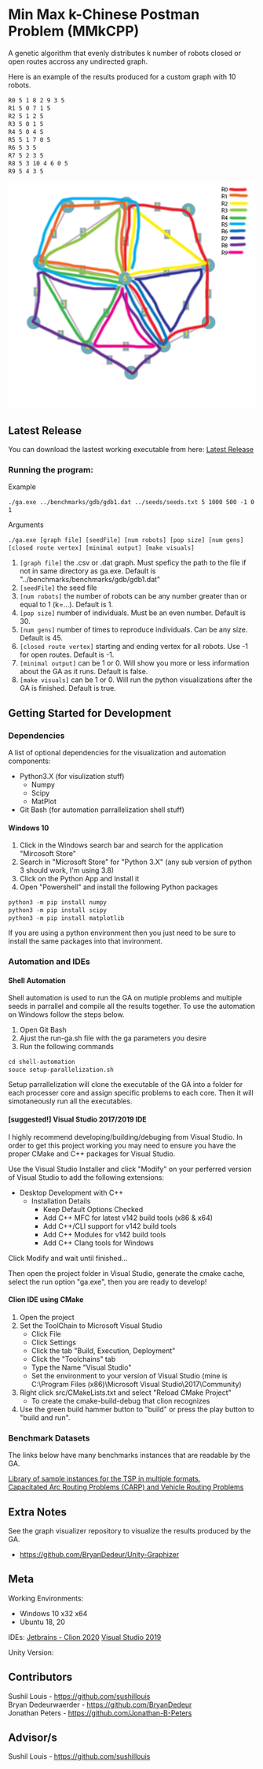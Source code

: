 # Min Max k-Chinese Postman Problem (MMkCPP)

A genetic algorithm that evenly distributes k number of robots closed or open routes accross any undirected graph. 

Here is an example of the results produced for a custom graph with 10 robots.

```
R0 5 1 8 2 9 3 5  
R1 5 0 7 1 5  
R2 5 1 2 5  
R3 5 0 1 5  
R4 5 0 4 5  
R5 5 1 7 0 5  
R6 5 3 5  
R7 5 2 3 5  
R8 5 3 10 4 6 0 5  
R9 5 4 3 5
```

![10 Robots distributed travel plans produced by the GA](img/10-robot-travel.png)

## Latest Release

You can download the lastest working executable from here: [Latest Release](https://github.com/BryanDedeur/MMkCPPv2/releases/tag/2.3.1)

### Running the program: 

Example
```
./ga.exe ../benchmarks/gdb/gdb1.dat ../seeds/seeds.txt 5 1000 500 -1 0 1
```
Arguments
```
./ga.exe [graph file] [seedFile] [num robots] [pop size] [num gens] [closed route vertex] [minimal output] [make visuals]
```
1. `[graph file]` the .csv or .dat graph. Must speficy the path to the file if not in same directory as ga.exe. Default is "../benchmarks/benchmarks/gdb/gdb1.dat"
2. `[seedFile]` the seed file
3. `[num robots]` the number of robots can be any number greater than or equal to 1 (k=...). Default is 1.
4. `[pop size]` number of individuals. Must be an even number. Default is 30.
5. `[num gens]` number of times to reproduce individuals. Can be any size. Default is 45.
6. `[closed route vertex]` starting and ending vertex for all robots. Use -1 for open routes. Default is -1.
7. `[minimal output]` can be 1 or 0. Will show you more or less information about the GA as it runs. Default is false.
8. `[make visuals]` can be 1 or 0. Will run the python visualizations after the GA is finished. Default is true.

## Getting Started for Development

### Dependencies

A list of optional dependencies for the visualization and automation components:
 - Python3.X (for visulization stuff)
   - Numpy
   - Scipy
   - MatPlot
 - Git Bash (for automation parrallelization shell stuff)

#### Windows 10

1. Click in the Windows search bar and search for the application "Mircosoft Store"
2. Search in "Microsoft Store" for "Python 3.X" (any sub version of python 3 should work, I'm using 3.8)
3. Click on the Python App and Install it
4. Open "Powershell" and install the following Python packages
```
python3 -m pip install numpy
python3 -m pip install scipy
python3 -m pip install matplotlib
```
If you are using a python environment then you just need to be sure to install the same packages into that invironment.

### Automation and IDEs

#### Shell Automation 

Shell automation is used to run the GA on mutiple problems and multiple seeds in parrallel and compile all the results together. To use the automation on Windows follow the steps below.

1. Open Git Bash
2. Ajust the run-ga.sh file with the ga parameters you desire
2. Run the following commands

```
cd shell-automation
souce setup-parallelization.sh
```

Setup parrallelization will clone the executable of the GA into a folder for each processer core and assign specific problems to each core. Then it will simotaneously run all the executables.

#### [suggested!] Visual Studio 2017/2019 IDE

I highly recommend developing/building/debuging from Visual Studio. In order to get this project working you may need to ensure you have the proper CMake and C++ packages for Visual Studio.

Use the Visual Studio Installer and click "Modify" on your perferred version of Visual Studio to add the following extensions:
- Desktop Development with C++
  - Installation Details
    - Keep Default Options Checked
    - Add C++ MFC for latest v142 build tools (x86 & x64)
    - Add C++/CLI support for v142 build tools
    - Add C++ Modules for v142 build tools
    - Add C++ Clang tools for Windows
    
Click Modify and wait until finished...

Then open the project folder in Visual Studio, generate the cmake cache, select the run option "ga.exe", then you are ready to develop!

#### Clion IDE using CMake

1. Open the project
2. Set the ToolChain to Microsoft Visual Studio
   - Click File
   - Click Settings
   - Click the tab "Build, Execution, Deployment"
   - Click the "Toolchains" tab
   - Type the Name "Visual Studio"
   - Set the environment to your version of Visual Studio (mine is C:\Program Files (x86)\Microsoft Visual Studio\2017\Community)
3. Right click src/CMakeLists.txt and select "Reload CMake Project"
   - To create the cmake-build-debug that clion recognizes
4. Use the green build hammer button to "build" or press the play button to "build and run".

### Benchmark Datasets

The links below have many benchmarks instances that are readable by the GA.

[Library of sample instances for the TSP in multiple formats.](http://comopt.ifi.uni-heidelberg.de/software/TSPLIB95/tsp/)  
[Capacitated Arc Routing Problems (CARP) and Vehicle Routing Problems](https://logistik.bwl.uni-mainz.de/forschung/benchmarks/)

## Extra Notes

See the graph visualizer repository to visualize the results produced by the GA.
- https://github.com/BryanDedeur/Unity-Graphizer

## Meta
Working Environments: 
  - Windows 10 x32 x64
  - Ubuntu 18, 20
 
IDEs: 
[Jetbrains - Clion 2020](https://www.jetbrains.com/clion/)
[Visual Studio 2019](https://visualstudio.microsoft.com/)


Unity Version: 

## Contributors
Sushil Louis - https://github.com/sushillouis  
Bryan Dedeurwaerder - https://github.com/BryanDedeur  
Jonathan Peters - https://github.com/Jonathan-B-Peters  

## Advisor/s

Sushil Louis - https://github.com/sushillouis
